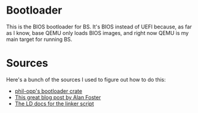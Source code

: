 # Bootloader

This is the BIOS bootloader for BS. It's BIOS instead of UEFI because, as far as I know, base QEMU only loads BIOS
images, and right now QEMU is my main target for running BS.

# Sources

Here's a bunch of the sources I used to figure out how to do this:

- [phil-opp's bootloader crate](https://github.com/rust-osdev/bootloader/blob/main/bios)
- [This great blog post by Alan Foster](https://www.alanfoster.me/posts/writing-a-bootloader/)
- [The LD docs for the linker script](https://sourceware.org/binutils/docs/ld/Scripts.html)
